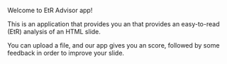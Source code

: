 Welcome to EtR Advisor app!

This is an application that provides you an that provides an easy-to-read (EtR) analysis of an HTML slide.

You can upload a file, and our app gives you an score, followed by some feedback in order to improve your slide.